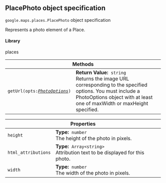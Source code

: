 <h2 id="PlacePhoto">
PlacePhoto
object specification
</h2><p>
<code><span itemprop="path">google.maps.places</span>.<span itemprop="name">PlacePhoto</span></code>
object specification
</p><p>Represents a photo element of a Place.</p><h4>Library</h4><p>places</p><table class="methods responsive" summary="interface PlacePhoto - Methods">
<thead>
<tr><th colspan="2">Methods</th>
</tr></thead>
<tbody>
<tr>
<td><code>getUrl(opts:<a href="https://github.com/amenadiel/google-maps-documentation/blob/master/docs/PhotoOptions.md"><em>PhotoOptions</em></a>)</code></td>
<td><div><strong>Return Value:</strong>&nbsp; <code>string</code></div>
<div class="desc">Returns the image URL corresponding to the specified options. You must include a PhotoOptions object with at least one of maxWidth or maxHeight specified.</div></td>
</tr>
</tbody>
</table><table class="properties responsive" summary="interface PlacePhoto - Properties">
<thead>
<tr><th colspan="2">Properties</th>
</tr></thead>
<tbody>
<tr>
<td><code>height</code></td>
<td><div><strong>Type:</strong>&nbsp; <code>number</code></div>
<div class="desc">The height of the photo in pixels.</div></td>
</tr>
<tr>
<td><code>html_attributions</code></td>
<td><div><strong>Type:</strong>&nbsp; <code>Array&lt;string&gt;</code></div>
<div class="desc">Attribution text to be displayed for this photo.</div></td>
</tr>
<tr>
<td><code>width</code></td>
<td><div><strong>Type:</strong>&nbsp; <code>number</code></div>
<div class="desc">The width of the photo in pixels.</div></td>
</tr>
</tbody>
</table>
